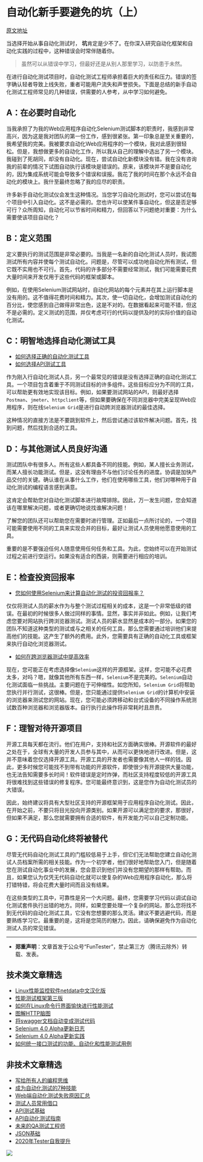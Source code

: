 # 自动化新手要避免的坑（上）

[原文地址](https://www.lambdatest.com/blog/common-mistakes-of-an-automation-tester/)

当选择开始从事自动化测试时， **坑**肯定是少不了。在你深入研究自动化框架和自动化实践的过程中，这种错误会时常伴随着你。

> 虽然可以从错误中学习，但最好还是从别人那里学习，以防患于未然。

在进行自动化测试项目时，自动化测试工程师承担着巨大的责任和压力。错误的签字确认轻者导致上线失败，重者可能用户流失和声誉损失。下面是总结的新手自动化测试工程师常见的几种错误，供需要的人参考，从中学习如何避免。

## A：在必要时自动化

当我承担了为我的Web应用程序自动化Selenium测试脚本的职责时，我感到非常高兴，因为这是我对团队的第一份工作，感到很紧张。第一印象总是至关重要的，我希望我的完美。我被要求自动化Web应用程序的一个模块，我对此感到很轻松。但是，我想做更多的自动化工作，所以我从自己的理解中选出了另一个模块。我碰到了死胡同，却没有自动化。现在，尝试自动化新模块没有错。我在没有咨询我的前辈的情况下试图自动执行该模块是错误的。原来，该模块并不是要自动化的，因为集成系统可能会导致多个错误和误报。我花了我的时间在那个永远不会自动化的模块上。我什至最终忽略了我的应尽的职责。

许多新手自动化测试仪会发生这种情况。当您学习自动化测试时，您可以尝试在每个项目中引入自动化。这不是必需的。您也许可以使某件事自动化，但这是否足够可行？众所周知，自动化可以节省时间和精力，但回答以下问题绝对重要：为什么需要使该项目自动化？

## B：定义范围

定义要执行的测试范围是非常必要的。当我是一名新的自动化测试人员时，我试图测试所有内容并使每个测试自动化。问题是，尽管可以成功地自动化所有测试，但它既不实用也不可行。首先，代码的许多部分不需要经常测试，我们可能需要花费大量时间来开发仅用于这些代码的框架或脚本。

例如，在使用Selenium测试网站时，自动化网站的每个元素并在其上运行脚本是没有用的。这不值得花费时间和精力。其次，使一切自动化，会增加测试自动化的百分比，使您感到自己做得非常出色，这是不对的。在数据看起来可能不错，但这不是必需的。定义测试的范围，并仅考虑可行的代码以提供及时的实际价值的自动化测试。

## C：明智地选择自动化测试工具

- [如何选择正确的自动化测试工具](https://mp.weixin.qq.com/s/_Ee78UW9CxRpV5MoTrfgCQ)
- [如何选择API测试工具](https://mp.weixin.qq.com/s/m2TNJDiqAAWYV9L6UP-29w)

作为刚入行自动化测试人员，另一个最常见的错误是没有选择正确的自动化测试工具。一个项目包含着重于不同测试目标的许多组件。这些目标应分为不同的工具，可以帮助更有效地实现该目标。例如，如果要测试网站的API，则最好选择`Postman`、`jmeter`、`httpclient`等，但如果要确保在不同浏览器中完美呈现Web应用程序，则在线`Selenium Grid`是进行自动跨浏览器测试的最佳选择。

这种情况的直接方法是不要跳到软件上，然后尝试通过该软件解决问题。首先，找到问题，然后找到合适的工具。



## D：与其他测试人员良好沟通

测试团队中有很多人。所有这些人都具备不同的技能。例如，某人擅长业务测试，而某人擅长功能测试。但是，这没有理由不与他们讨论任务的进度。协调是加快产品交付的关键。确认谁在从事什么工作，他们在使用哪些工具，他们对哪种用于自动化测试的编程语言感到满意。

这肯定会帮助您对自动化测试脚本进行故障排除。因此，万一发生问题，您会知道该在哪里解决问题，或者更确切地说找谁解决问题！

了解您的团队还可以帮助您在需要时进行管理。正如最后一点所讨论的，一个项目可能需要使用不同的工具来实现合并的目标，最好让测试人员使用他愿意使用的工具。

重要的是不要强迫任何人随意使用任何任务和工具。为此，您始终可以在开始测试过程之前进行空运行。如果没有适合的西装，则需要进行相应的培训。

## E：检查投资回报率

- [您如何使用Selenium来计算自动化测试的投资回报率？](https://mp.weixin.qq.com/s/DVSEm0DhoAvYfTWIniabJg)

仅仅将测试人员的薪水作为与整个测试过程相关的成本，这是一个非常低级的错误。在最初的时候很多人做过同样的事情。显然，事实并非如此。例如，让我们考虑您要对网站执行跨浏览器测试。测试人员的薪水显然是成本的一​​部分。如果您的团队不知道这种类型的测试或与之相关的任何工具，那么您需要通过培训他们来提高他们的技能。这产生了额外的费用。此外，您需要具有正确的自动化工具或框架来执行自动化浏览器测试。

- [如何在跨浏览器测试中提高效率](https://mp.weixin.qq.com/s/MB_Wv7yQ6i9BztAZtL4grA)

现在，您可能正在考虑选择像`Selenium`这样的开源框架。这样，您可能不必花费太多，对吗？嗯，就像其他所有东西一样，`Selenium`不是完美的。`Selenium`自动化测试面临一些挑战。主要问题在于可伸缩性。如您所知，`Selenium Grid`将帮助您执行并行测试，这很棒。但是，您只能通过提供`Selenium Grid`的计算机中安装的浏览器来测试您的网站。现在，您可能必须跨移动和台式设备的不同操作系统测试数百种浏览器和浏览器版本。自行执行此操作将非常耗时且昂贵。

## F：理智对待开源项目

开源工具每天都在流行。他们在用户，支持和社区方面确实很棒。开源软件的最好之处在于，全球有大量的开发人员参与其中，从而可以更快地进行改进。但是，这并不意味着您仅选择开源工具。开源工具的开发者也需要像其他人一样的钱。因此，更多时候您可能找不到带有功能的开源软件，即使很少有开源提供大量功能，也无法告知需要多长时间！软件错误是定时炸弹，而社区支持程度较低的开源工具将很难找到这些错误的修复程序。您可能最终意识到，这是您作为自动化测试员的大错误。

因此，始终建议将具有大型社区支持的开源框架用于应用程序自动化测试。因此，在开始之前，不要只将目光投向开源类别。如果开源可以满足您的要求，那很好，但如果不满足，那么您就需要拥有合适的软件，有开发能力可以自己定制功能。

## G：无代码自动化终将被替代

尽管无代码自动化测试工具的门槛较低易于上手，但它们无法帮助您建立自动化测试人员档案所需的相关技能。作为一个初学者，他们很好地帮助您入门，但是随着您在测试自动化事业中的发展，您会意识到他们并没有您期望的那样有帮助。而且，如果您认为仅凭无代码自动化就可以使复杂的Web应用程序自动化，那么将打错特错，将会花费大量时间而且没有结果。

在这些类型的工具中，可靠性是另一个大问题。最终，您需要学习代码以调试自动化测试套件执行出错的地方。同样，如果您要处理一个复杂的网站，那么您将找不到无代码的自动化测试工具，它没有您想要的那么灵活。建议不要逃避代码，而是要熟练学习它。最重要的是，这将是您简历的魅力。因此，请确保避免作为自动化测试人员的常见错误。

---
* **郑重声明**：文章首发于公众号“FunTester”，禁止第三方（腾讯云除外）转载、发表。

## 技术类文章精选

- [Linux性能监控软件netdata中文汉化版](https://mp.weixin.qq.com/s/fdXtK-5WwKnxjLZdyg6-nA)
- [性能测试框架第三版](https://mp.weixin.qq.com/s/Mk3PoH7oJX7baFmbeLtl_w)
- [如何在Linux命令行界面愉快进行性能测试](https://mp.weixin.qq.com/s/fwGqBe1SpA2V0lPfAOd04Q)
- [图解HTTP脑图](https://mp.weixin.qq.com/s/100Vm8FVEuXs0x6rDGTipw)
- [将swagger文档自动变成测试代码](https://mp.weixin.qq.com/s/SY8mVenj0zMe5b47GS9VSQ)
- [Selenium 4.0 Alpha更新日志](https://mp.weixin.qq.com/s/tU7sm-pcbpRNwDU9D3OVTQ)
- [Selenium 4.0 Alpha更新实践](https://mp.weixin.qq.com/s/yT9wpO5o5aWBUus494TIHw)
- [如何统一接口测试的功能、自动化和性能测试用例](https://mp.weixin.qq.com/s/1xqtXNVw7BdUa03nVcsMTg)

## 非技术文章精选

- [写给所有人的编程思维](https://mp.weixin.qq.com/s/Oj33UCnYfbUgzsBzEm2GPQ)
- [成为自动化测试的7种技能](https://mp.weixin.qq.com/s/e-HAGMO0JLR7VBBWLvk0dQ)
- [Web端自动化测试失败原因汇总](https://mp.weixin.qq.com/s/qzFth-Q9e8MTms1M8L5TyA)
- [测试人员常用借口](https://mp.weixin.qq.com/s/0k_Ciud2sOpRb5PPiVzECw)
- [API测试基础](https://mp.weixin.qq.com/s/bkbUEa9CF21xMYSlhPcULw)
- [API自动化测试指南](https://mp.weixin.qq.com/s/uy_Vn_ZVUEu3YAI1gW2T_A)
- [未来的QA测试工程师](https://mp.weixin.qq.com/s/ngL4sbEjZm7OFAyyWyQ3nQ)
- [JSON基础](https://mp.weixin.qq.com/s/tnQmAFfFbRloYp8J9TYurw)
- [2020年Tester自我提升](https://mp.weixin.qq.com/s/vuhUp85_6Sbg6ReAN3TTSQ)

![](https://mmbiz.qpic.cn/mmbiz_png/13eN86FKXzCxr0Sa2MXpNKicZE024zJm7vIAFRC09bPV9iaMer9Ncq8xppcYF73sDHbrG2iaBtRqCFibdckDTcojKg/640?wx_fmt=png&tp=webp&wxfrom=5&wx_lazy=1&wx_co=1)